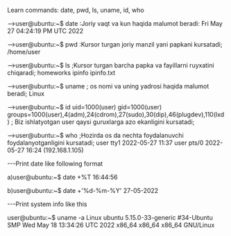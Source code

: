 Learn commands: date, pwd, ls, uname, id, who

-->user@ubuntu:~$ date :Joriy vaqt va kun haqida malumot beradi:
Fri May 27 04:24:19 PM UTC 2022

-->user@ubuntu:~$ pwd :Kursor turgan joriy manzil yani papkani kursatadi; 
/home/user

-->user@ubuntu:~$ ls ;Kursor turgan barcha papka va fayillarni ruyxatini chiqaradi;
homeworks  ipinfo  ipinfo.txt

-->user@ubuntu:~$ uname ; os nomi va uning yadrosi haqida malumot beradi;
Linux

-->user@ubuntu:~$ id
uid=1000(user) gid=1000(user) groups=1000(user),4(adm),24(cdrom),27(sudo),30(dip),46(plugdev),110(lxd) ; Biz ishlatyotgan user qaysi guruxlarga azo ekanligini kursatadi;

-->user@ubuntu:~$ who ;Hozirda os da nechta foydalanuvchi foydalanyotganligini kursatadi;
user     tty1         2022-05-27 11:37
user     pts/0        2022-05-27 16:24 (192.168.1.105)

 ---Print date like following format

a)user@ubuntu:~$ date +%T
16:44:56

b)user@ubuntu:~$ date +'%d-%m-%Y'
27-05-2022

---Print system info like this

user@ubuntu:~$ uname -a
Linux ubuntu 5.15.0-33-generic #34-Ubuntu SMP Wed May 18 13:34:26 UTC 2022 x86_64 x86_64 x86_64 GNU/Linux